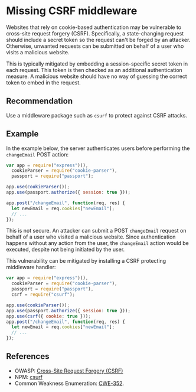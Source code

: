 # Missing CSRF middleware
Websites that rely on cookie-based authentication may be vulnerable to cross-site request forgery (CSRF). Specifically, a state-changing request should include a secret token so the request can't be forged by an attacker. Otherwise, unwanted requests can be submitted on behalf of a user who visits a malicious website.

This is typically mitigated by embedding a session-specific secret token in each request. This token is then checked as an additional authentication measure. A malicious website should have no way of guessing the correct token to embed in the request.


## Recommendation
Use a middleware package such as `csurf` to protect against CSRF attacks.


## Example
In the example below, the server authenticates users before performing the `changeEmail` POST action:


```javascript
var app = require("express")(),
  cookieParser = require("cookie-parser"),
  passport = require("passport");

app.use(cookieParser());
app.use(passport.authorize({ session: true }));

app.post("/changeEmail", function(req, res) {
  let newEmail = req.cookies["newEmail"];
  // ...
});

```
This is not secure. An attacker can submit a POST `changeEmail` request on behalf of a user who visited a malicious website. Since authentication happens without any action from the user, the `changeEmail` action would be executed, despite not being initiated by the user.

This vulnerability can be mitigated by installing a CSRF protecting middleware handler:


```javascript
var app = require("express")(),
  cookieParser = require("cookie-parser"),
  passport = require("passport"),
  csrf = require("csurf");

app.use(cookieParser());
app.use(passport.authorize({ session: true }));
app.use(csrf({ cookie: true }));
app.post("/changeEmail", function(req, res) {
  let newEmail = req.cookies["newEmail"];
  // ...
});

```

## References
* OWASP: [Cross-Site Request Forgery (CSRF)](https://www.owasp.org/index.php/Cross-Site_Request_Forgery_(CSRF))
* NPM: [csurf](https://www.npmjs.com/package/csurf)
* Common Weakness Enumeration: [CWE-352](https://cwe.mitre.org/data/definitions/352.html).
